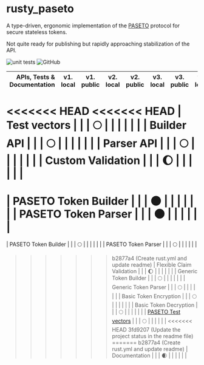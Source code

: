 # rusty_paseto

A type-driven, ergonomic implementation of the [PASETO](https://github.com/paseto-standard/paseto-spec) protocol for secure stateless tokens.

Not quite ready for publishing but rapidly approaching stabilization of the API.

![unit tests](https://github.com/rrrodzilla/rusty_paseto/actions/workflows/rust.yml/badge.svg)
![GitHub](https://img.shields.io/github/license/rrrodzilla/rusty_paseto?label=License)

| APIs, Tests & Documentation | v1.<br />local| v1.<br />public | v2.<br />local | v2.<br />public |v3.<br />local | v3.<br />public | v4.<br />local | v4.<br />public |
| ------------: | :-----------: | :----------:    |:-----------:   |:-----------:    |:-----------:  |:-----------:    |:-----------:   |:-----------:    |
<<<<<<< HEAD
<<<<<<< HEAD
| Test vectors  |               |                 | :full_moon:    |	             |               |                 |                |                 |
| Builder API   |               |                 | :full_moon:    |	             |               |                 |                |                 |
| Parser API    |               |                 | :full_moon:    |	             |               |                 |                |                 |
| Custom Validation   |               |                 | :waxing_gibbous_moon:    |	             |               |                 |                |                 |
=======
| PASETO Token Builder |               |                 | :new_moon:    |	             |               |                 |                |                 |
| PASETO Token Parser |               |                 | :new_moon:    |	             |               |                 |                |                 |
=======
| PASETO Token Builder |               |                 | :full_moon:    |	             |               |                 |                |                 |
| PASETO Token Parser |               |                 | :full_moon:    |	             |               |                 |                |                 |
>>>>>>> b2877a4 (Create rust.yml and update readme)
| Flexible Claim Validation   |               |                 | :waxing_gibbous_moon:    |	             |               |                 |                |                 |
| Generic Token Builder |               |                 | :full_moon:    |	             |               |                 |                |                 |
| Generic Token Parser |               |                 | :full_moon:    |	             |               |                 |                |                 |
| Basic Token Encryption |               |                 | :full_moon:    |	             |               |                 |                |                 |
| Basic Token Decryption |               |                 | :full_moon:    |	             |               |                 |                |                 |
| [PASETO Test vectors](https://github.com/paseto-standard/test-vectors)  |               |                 | :full_moon:    |	             |               |                 |                |                 |
<<<<<<< HEAD
>>>>>>> 3fd9207 (Update the project status in the readme file)
=======
>>>>>>> b2877a4 (Create rust.yml and update readme)
| Documentation |               |                 | :waxing_crescent_moon: |	             |               |                 |                |                 |

